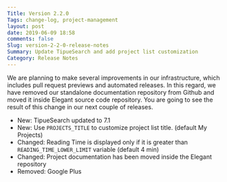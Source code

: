 ```yaml
---
Title: Version 2.2.0
Tags: change-log, project-management
layout: post
date: 2019-06-09 18:58
comments: false
Slug: version-2-2-0-release-notes
Summary: Update TipueSearch and add project list customization
Category: Release Notes
---
```


We are planning to make several improvements in our infrastructure, which includes pull request previews and automated releases. In this regard, we have removed our standalone documentation repository from Github and moved it inside Elegant source code repository. You are going to see the result of this change in our next couple of releases.

- New: TipueSearch updated to 7.1
- New: Use `PROJECTS_TITLE` to customize project list title. (default My Projects)
- Changed: Reading Time is displayed only if it is greater than `READING_TIME_LOWER_LIMIT` variable (default 4 min)
- Changed: Project documentation has been moved inside the Elegant repository
- Removed: Google Plus
